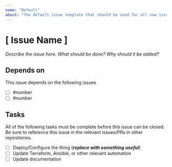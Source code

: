 ```yaml
---
name: "Default"
about: "The default issue template that should be used for all new issues in this repository."
---
```

[ Issue Name ]
==============

_Describe the issue here. What should be done? Why should it be added?_

Depends on
----------

This issue depends on the following issues
- [ ] #number
- [ ] #number

Tasks
-----

All of the following tasks must be complete before this issue can be closed. Be sure to reference this issue in the relevant issues/PRs in other repositories.
- [ ] Deploy/Configure the thing (**_replace with something useful_**)
- [ ] Update Terraform, Ansible, or other relevant automation
- [ ] Update documentation
